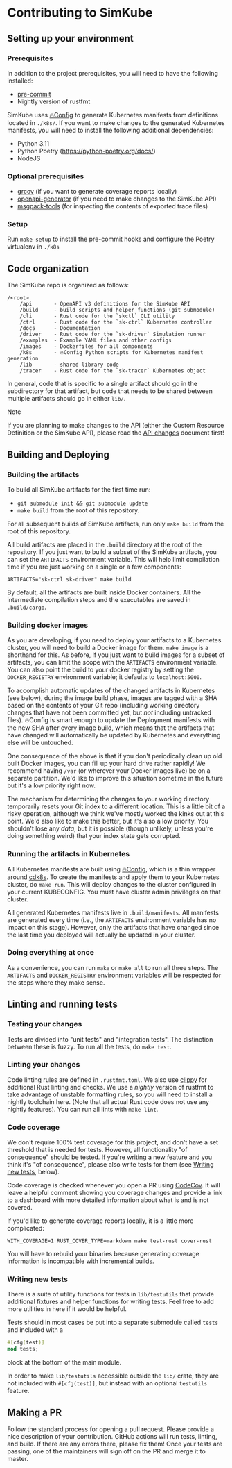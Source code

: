 <!--
project: SimKube
template: docs.html
-->

# Contributing to SimKube

## Setting up your environment

### Prerequisites

In addition to the project prerequisites, you will need to have the following installed:

- [pre-commit](https://pre-commit.com)
- Nightly version of rustfmt

SimKube uses [🔥Config](https://github.com/acrlabs/fireconfig) to generate Kubernetes manifests from definitions located
in `./k8s/`.  If you want to make changes to the generated Kubernetes manifests, you will need to install the
following additional dependencies:

- Python 3.11
- Python Poetry (https://python-poetry.org/docs/)
- NodeJS

### Optional prerequisites

- [grcov](https://github.com/mozilla/grcov) (if you want to generate coverage reports locally)
- [openapi-generator](https://openapi-generator.tech) (if you need to make changes to the SimKube API)
- [msgpack-tools](https://github.com/ludocode/msgpack-tools) (for inspecting the contents of exported trace files)

### Setup

Run `make setup` to install the pre-commit hooks and configure the Poetry virtualenv in `./k8s`

## Code organization

The SimKube repo is organized as follows:

```
/<root>
    /api       - OpenAPI v3 definitions for the SimKube API
    /build     - build scripts and helper functions (git submodule)
    /cli       - Rust code for the `skctl` CLI utility
    /ctrl      - Rust code for the `sk-ctrl` Kubernetes controller
    /docs      - Documentation
    /driver    - Rust code for the `sk-driver` Simulation runner
    /examples  - Example YAML files and other configs
    /images    - Dockerfiles for all components
    /k8s       - 🔥Config Python scripts for Kubernetes manifest generation
    /lib       - shared library code
    /tracer    - Rust code for the `sk-tracer` Kubernetes object
```

In general, code that is specific to a single artifact should go in the subdirectory for that artifact, but code that
needs to be shared between multiple artifacts should go in either `lib/`.

> [!NOTE]
> If you are planning to make changes to the API (either the Custom Resource Definition or the SimKube API), please read
> the [API changes](./api_changes.md) document first!

## Building and Deploying

### Building the artifacts

To build all SimKube artifacts for the first time run:
- `git submodule init && git submodule update`
- `make build` from the root of this repository.

For all subsequent builds of SimKube artifacts, run only `make build` from the root of this repository.

All build artifacts are placed in the `.build` directory at the root of the repository.  If you just want to build a
subset of the SimKube artifacts, you can set the `ARTIFACTS` environment variable.  This will help limit compilation
time if you are just working on a single or a few components:

```
ARTIFACTS="sk-ctrl sk-driver" make build
```

By default, all the artifacts are built inside Docker containers.  All the intermediate compilation steps and the
executables are saved in `.build/cargo`.

### Building docker images

As you are developing, if you need to deploy your artifacts to a Kubernetes cluster, you will need to build a Docker
image for them.  `make image` is a shorthand for this.  As before, if you just want to build images for a subset of
artifacts, you can limit the scope with the `ARTIFACTS` environment variable.  You can also point the build to your
docker registry by setting the `DOCKER_REGISTRY` environment variable; it defaults to `localhost:5000`.

To accomplish automatic updates of the changed artifacts in Kubernetes (see below), during the image build phase, images
are tagged with a SHA based on the contents of your Git repo (including working directory changes that have not been
committed yet, but _not_ including untracked files).  🔥Config is smart enough to update the Deployment manifests with
the new SHA after every image build, which means that the artifacts that have changed will automatically be updated by
Kubernetes and everything else will be untouched.

One consequence of the above is that if you don't periodically clean up old built Docker images, you can fill up your
hard drive rather rapidly!  We recommend having `/var` (or wherever your Docker images live) be on a separate partition.
We'd like to improve this situation sometime in the future but it's a low priority right now.

The mechanism for determining the changes to your working directory temporarily resets your Git index to a different
location.  This is a little bit of a risky operation, although we think we've mostly worked the kinks out at this point.
We'd also like to make this better, but it's also a low priority.  You shouldn't lose any _data_, but it is possible
(though unlikely, unless you're doing something weird) that your index state gets corrupted.

### Running the artifacts in Kubernetes

All Kubernetes manifests are built using [🔥Config](https://github.com/acrlabs/fireconfig), which is a thin wrapper
around [cdk8s](https://cdk8s.io).  To create the manifests and apply them to your Kubernetes cluster, do `make run`.
This will deploy changes to the cluster configured in your current KUBECONFIG.  You must have cluster admin privileges
on that cluster.

All generated Kubernetes manifests live in `.build/manifests`.  All manifests are generated every time (i.e., the
`ARTIFACTS` environment variable has no impact on this stage).  However, only the artifacts that have changed since the
last time you deployed will actually be updated in your cluster.

### Doing everything at once

As a convenience, you can run `make` or `make all` to run all three steps.  The `ARTIFACTS` and `DOCKER_REGISTRY`
environment variables will be respected for the steps where they make sense.

## Linting and running tests

### Testing your changes

Tests are divided into "unit tests" and "integration tests".  The distinction between these is fuzzy.  To run all the
tests, do `make test`.

### Linting your changes

Code linting rules are defined in `.rustfmt.toml`.  We also use [clippy](https://doc.rust-lang.org/stable/clippy/usage.html)
for additional Rust linting and checks.  We use a _nightly_ version of rustfmt to take advantage of unstable formatting
rules, so you will need to install a nightly toolchain here.  (Note that all actual Rust code does not use any nightly
features).  You can run all lints with `make lint`.

### Code coverage

We don't require 100% test coverage for this project, and don't have a set threshold that is needed for tests.  However,
all functionality "of consequence" should be tested.  If you're writing a new feature and you think it's "of
consequence", please also write tests for them (see [Writing new tests](#writing-new-tests), below).

Code coverage is checked whenever you open a PR using [CodeCov](https://about.codecov.io).  It will leave a helpful
comment showing you coverage changes and provide a link to a dashboard with more detailed information about what is and
is not covered.

If you'd like to generate coverage reports locally, it is a little more complicated:

```
WITH_COVERAGE=1 RUST_COVER_TYPE=markdown make test-rust cover-rust
```

You will have to rebuild your binaries because generating coverage information is incompatible with incremental
builds.

### Writing new tests

There is a suite of utility functions for tests in `lib/testutils` that provide additional fixtures and helper
functions for writing tests.  Feel free to add more utilities in here if it would be helpful.

Tests should in most cases be put into a separate submodule called `tests` and included with a

```rust
#[cfg(test)]
mod tests;
```

block at the bottom of the main module.

In order to make `lib/testutils` accessible outside the `lib/` crate, they are not included with `#[cfg(test)]`, but
instead with an optional `testutils` feature.

## Making a PR

Follow the standard process for opening a pull request.  Please provide a nice description of your contribution.  GitHub
actions will run tests, linting, and build.  If there are any errors there, please fix them!  Once your tests are
passing, one of the maintainers will sign off on the PR and merge it to master.
